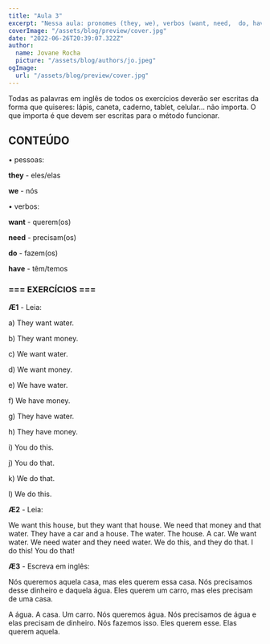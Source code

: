 ```yaml
---
title: "Aula 3"
excerpt: "Nessa aula: pronomes (they, we), verbos (want, need,  do, have)."
coverImage: "/assets/blog/preview/cover.jpg"
date: "2022-06-26T20:39:07.322Z"
author:
  name: Jovane Rocha
  picture: "/assets/blog/authors/jo.jpeg"
ogImage:
  url: "/assets/blog/preview/cover.jpg"
---
```


Todas as palavras em inglês de todos os exercícios deverão ser escritas da forma que quiseres:
lápis, caneta, caderno, tablet, celular... não importa. O que importa é
que devem ser escritas para o método funcionar.

## CONTEÚDO

• pessoas:

**they** - eles/elas

**we** - nós

• verbos:

**want** - querem(os)

**need** - precisam(os)

**do** - fazem(os)

**have** - têm/temos

### === EXERCÍCIOS ===

**Æ1** - Leia:

a) They want water.

b) They want money.

c) We want water.

d) We want money.

e) We have water.

f) We have money.

g) They have water.

h) They have money.

i) You do this.

j) You do that.

k) We do that.

l) We do this.

**Æ2** - Leia:

We want this house, but they want that house. We need that money and
that water. They have a car and a house. The water. The house. A car. We
want water. We need water and they need water. We do this, and they do
that. I do this! You do that!

**Æ3** - Escreva em inglês:

Nós queremos aquela casa, mas eles querem essa casa. Nós precisamos desse dinheiro e
daquela água. Eles querem um carro, mas eles precisam de uma casa.

A água. A casa. Um carro. Nós
queremos água. Nós precisamos de água e elas precisam de dinheiro. Nós fazemos isso. Eles querem esse. Elas querem aquela.
